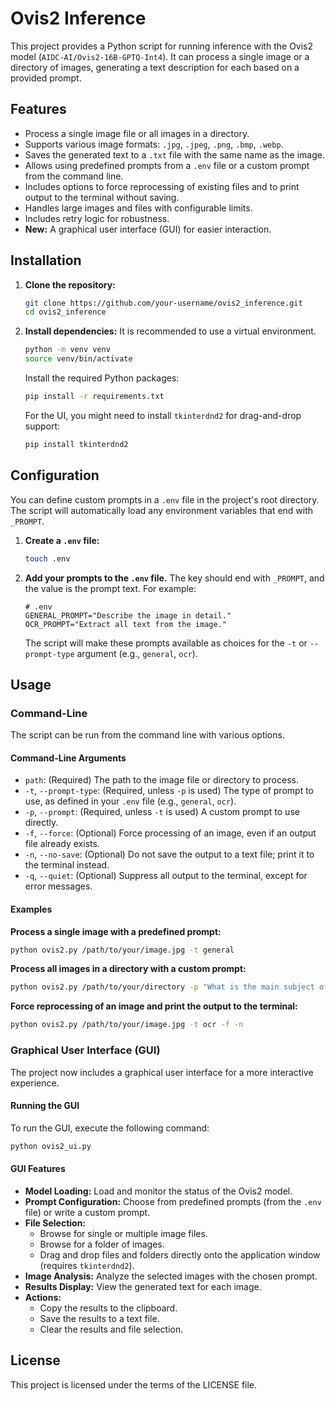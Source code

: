 # Ovis2 Inference

This project provides a Python script for running inference with the Ovis2 model (`AIDC-AI/Ovis2-16B-GPTQ-Int4`). It can process a single image or a directory of images, generating a text description for each based on a provided prompt.

## Features

*   Process a single image file or all images in a directory.
*   Supports various image formats: `.jpg`, `.jpeg`, `.png`, `.bmp`, `.webp`.
*   Saves the generated text to a `.txt` file with the same name as the image.
*   Allows using predefined prompts from a `.env` file or a custom prompt from the command line.
*   Includes options to force reprocessing of existing files and to print output to the terminal without saving.
*   Handles large images and files with configurable limits.
*   Includes retry logic for robustness.
*   **New:** A graphical user interface (GUI) for easier interaction.

## Installation

1.  **Clone the repository:**
    ```bash
    git clone https://github.com/your-username/ovis2_inference.git
    cd ovis2_inference
    ```

2.  **Install dependencies:**
    It is recommended to use a virtual environment.

    ```bash
    python -m venv venv
    source venv/bin/activate
    ```

    Install the required Python packages:
    ```bash
    pip install -r requirements.txt
    ```
    For the UI, you might need to install `tkinterdnd2` for drag-and-drop support:
    ```bash
    pip install tkinterdnd2
    ```

## Configuration

You can define custom prompts in a `.env` file in the project's root directory. The script will automatically load any environment variables that end with `_PROMPT`.

1.  **Create a `.env` file:**
    ```bash
    touch .env
    ```

2.  **Add your prompts to the `.env` file.** The key should end with `_PROMPT`, and the value is the prompt text. For example:

    ```env
    # .env
    GENERAL_PROMPT="Describe the image in detail."
    OCR_PROMPT="Extract all text from the image."
    ```
    The script will make these prompts available as choices for the `-t` or `--prompt-type` argument (e.g., `general`, `ocr`).

## Usage

### Command-Line

The script can be run from the command line with various options.

#### Command-Line Arguments

*   `path`: (Required) The path to the image file or directory to process.
*   `-t`, `--prompt-type`: (Required, unless `-p` is used) The type of prompt to use, as defined in your `.env` file (e.g., `general`, `ocr`).
*   `-p`, `--prompt`: (Required, unless `-t` is used) A custom prompt to use directly.
*   `-f`, `--force`: (Optional) Force processing of an image, even if an output file already exists.
*   `-n`, `--no-save`: (Optional) Do not save the output to a text file; print it to the terminal instead.
*   `-q`, `--quiet`: (Optional) Suppress all output to the terminal, except for error messages.

#### Examples

**Process a single image with a predefined prompt:**
```bash
python ovis2.py /path/to/your/image.jpg -t general
```

**Process all images in a directory with a custom prompt:**
```bash
python ovis2.py /path/to/your/directory -p "What is the main subject of this image?"
```

**Force reprocessing of an image and print the output to the terminal:**
```bash
python ovis2.py /path/to/your/image.jpg -t ocr -f -n
```

### Graphical User Interface (GUI)

The project now includes a graphical user interface for a more interactive experience.

#### Running the GUI

To run the GUI, execute the following command:
```bash
python ovis2_ui.py
```

#### GUI Features

*   **Model Loading:** Load and monitor the status of the Ovis2 model.
*   **Prompt Configuration:** Choose from predefined prompts (from the `.env` file) or write a custom prompt.
*   **File Selection:**
    *   Browse for single or multiple image files.
    *   Browse for a folder of images.
    *   Drag and drop files and folders directly onto the application window (requires `tkinterdnd2`).
*   **Image Analysis:** Analyze the selected images with the chosen prompt.
*   **Results Display:** View the generated text for each image.
*   **Actions:**
    *   Copy the results to the clipboard.
    *   Save the results to a text file.
    *   Clear the results and file selection.

## License

This project is licensed under the terms of the LICENSE file.